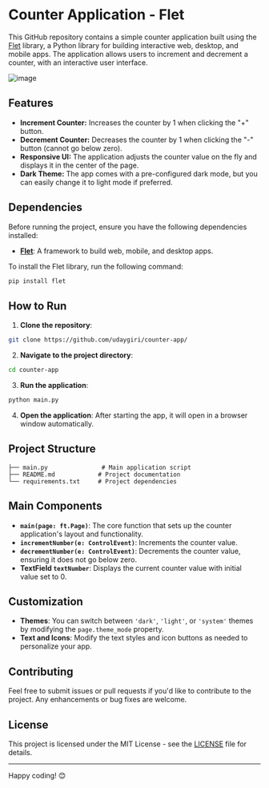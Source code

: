# Counter Application - Flet

This GitHub repository contains a simple counter application built using the [Flet](https://flet.dev/) library, a Python library for building interactive web, desktop, and mobile apps. The application allows users to increment and decrement a counter, with an interactive user interface.

![image](https://github.com/user-attachments/assets/f8c176e8-3fc3-449f-ae91-924d0fc54462)


## Features

- **Increment Counter:** Increases the counter by 1 when clicking the "+" button.
- **Decrement Counter:** Decreases the counter by 1 when clicking the "-" button (cannot go below zero).
- **Responsive UI:** The application adjusts the counter value on the fly and displays it in the center of the page.
- **Dark Theme:** The app comes with a pre-configured dark mode, but you can easily change it to light mode if preferred.

## Dependencies

Before running the project, ensure you have the following dependencies installed:

- **[Flet](https://flet.dev/)**: A framework to build web, mobile, and desktop apps.

To install the Flet library, run the following command:

```bash
pip install flet
```

## How to Run

1. **Clone the repository**:

```bash
git clone https://github.com/udaygiri/counter-app/
```

2. **Navigate to the project directory**:

```bash
cd counter-app
```

3. **Run the application**:

```bash
python main.py
```

4. **Open the application**: After starting the app, it will open in a browser window automatically.

## Project Structure

```
├── main.py               # Main application script
├── README.md            # Project documentation
└── requirements.txt     # Project dependencies
```

## Main Components

- **`main(page: ft.Page)`**: The core function that sets up the counter application's layout and functionality.
- **`incrementNumber(e: ControlEvent)`**: Increments the counter value.
- **`decrementNumber(e: ControlEvent)`**: Decrements the counter value, ensuring it does not go below zero.
- **TextField `textNumber`**: Displays the current counter value with initial value set to 0.

## Customization

- **Themes**: You can switch between `'dark'`, `'light'`, or `'system'` themes by modifying the `page.theme_mode` property.
- **Text and Icons**: Modify the text styles and icon buttons as needed to personalize your app.

## Contributing

Feel free to submit issues or pull requests if you'd like to contribute to the project. Any enhancements or bug fixes are welcome.

## License

This project is licensed under the MIT License - see the [LICENSE](LICENSE) file for details.

---

Happy coding! 😊
